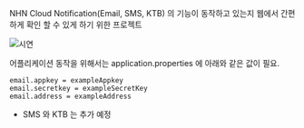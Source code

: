 NHN Cloud Notification(Email, SMS, KTB) 의 기능이 동작하고 있는지 웹에서 간편하게 확인 할 수 있게 하기 위한 프로젝트

![시연](https://user-images.githubusercontent.com/49552544/179191099-b3a2618c-ec78-432a-98ff-b47c98b9eadb.png)


어플리케이션 동작을 위해서는 application.properties 에 아래와 같은 값이 필요.
```$xslt
email.appkey = exampleAppkey
email.secretkey = exampleSecretKey
email.address = exampleAddress
```  

* SMS 와 KTB 는 추가 예정
